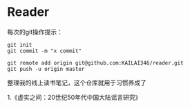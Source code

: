 # Reader



每次的git操作提示：

```git
git init
git commit -m "x commit"

git remote add origin git@github.com:KAILAI346/reader.git
git push -u origin master 
```



整理我的线上读书笔记，这个仓库就用于习惯养成了





1.《虚实之间：20世纪50年代中国大陆谣言研究》

